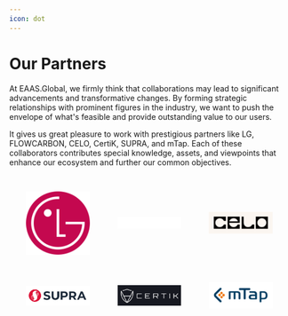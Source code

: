 ```yaml
---
icon: dot
---
```


# Our Partners

At EAAS.Global, we firmly think that collaborations may lead to significant advancements and transformative changes. By forming strategic relationships with prominent figures in the industry, we want to push the envelope of what's feasible and provide outstanding value to our users. 

It gives us great pleasure to work with prestigious partners like LG, FLOWCARBON, CELO, CertiK, SUPRA, and mTap. Each of these collaborators contributes special knowledge, assets, and viewpoints that enhance our ecosystem and further our common objectives. 



<div class="grid-container">
    <div class="grid-item">
        <a href="https://www.lg.com/"><img src="/src/investors/logo_lg.png" style="max-width:100%; max-height:100%; display:block; margin:auto;"></a>
    </div>
    <div class="grid-item">
        <a href="https://www.flowcarbon.com/"><img src="/src/investors/logo_flowcarbon.png" style="max-width:100%; max-height:100%; display:block; margin:auto;"></a>
    </div>
     <div class="grid-item">
        <a href="https://celo.org/"><img src="/src/investors/logo_celo.png" style="max-width:100%; max-height:100%; display:block; margin:auto;"></a>
    </div>
    <div class="grid-item">
        <a href="https://supraoracles.com/"><img src="/src/investors/logo_supra.png" style="max-width:100%; max-height:100%; display:block; margin:auto;"></a>
    </div>
    <div class="grid-item">
        <a href="https://www.certik.com/"><img src="/src/investors/logo_certik.png" style="max-width:100%; max-height:100%; display:block; margin:auto;"></a>
    </div>
     <div class="grid-item">
        <a href="https://mtapsmartcity.com/index.php/en/eng/"><img src="/src/investors/logo_mtap.png" style="max-width:100%; max-height:100%; display:block; margin:auto;"></a>
    </div>
</div>

<style>
    .grid-container {
        display: grid;
        grid-template-columns: auto auto auto;
        grid-gap: 10px;
        padding: 10px;
        justify-content: center;
        align-items: center;
    }
    .grid-item {
        padding: 20px;
        text-align: center;
    }
</style>
